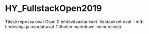 # HY_FullstackOpen2019

Tässä repossa ovat Osan 0 tehtävävastaukset. Vastaukset ovat .-md-tiedostoja ja noudattavat Githubin markdown-menetelmää.
